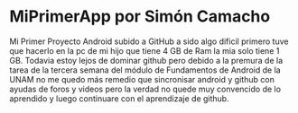 # MiPrimerApp por Simón Camacho 
Mi Primer Proyecto Android subido a GitHub a sido algo dificil primero tuve que hacerlo en la pc de mi hijo que tiene 4 GB de Ram
la mia solo tiene 1 GB. Todavia estoy lejos de dominar github pero debido a la premura de la tarea de la tercera semana del módulo
de Fundamentos de Android de la UNAM no me quedo más remedio que sincronisar android y github con ayudas de foros y videos pero la 
verdad no quede muy convencido de lo aprendido y luego continuare con el aprendizaje de github.
